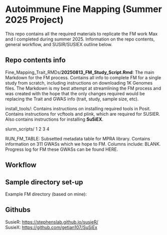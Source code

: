 # Autoimmune Fine Mapping (Summer 2025 Project)
This repo contains all the required materials to replicate the FM work Max and I completed during summer 2025. Information on the repo contents, general workflow, and SUSIR/SUSIEX outline below. 

## Repo contents info
Fine_Mapping_Trait_RMDs/**20250813_FM_Study_Script.Rmd**:  The main Markdown for the FM process. Contains all info to complete FM for a single study from scratch, including instructions on downloading 1K Genomes files. The Markdown is my best attempt at streamlining the FM process and was created with the hope that the only changes required would be replacing the Trait and GWAS info (trait, study, sample size, etc). 
  
install_tools/: Contains instructions on installing required tools in Posit. Contains instructions for vcftools and plink, which are required for SUSIER. Also contains instructions for installing **SuSiEX**.  

slurm_scripts/
  1
  2
  3
  4
  
RUN_FM_TABLE: Subsetted metadata table for MPRA library. Contains information on 311 GWASs which we hope to FM. Columns include: BLANK. Progress log for FM these GWASs can be found HERE.

## Workflow


## Sample directory set-up
Example FM directory (based on mine):


## Githubs
SusieR: https://stephenslab.github.io/susieR/  
SusieX: https://github.com/getian107/SuSiEx

